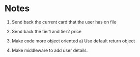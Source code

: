 # Notes

1. Send back the current card that the user has on file

2. Send back the tier1 and tier2 price

3. Make code more object oriented
	a) Use default return object

4. Make middleware to add user details.